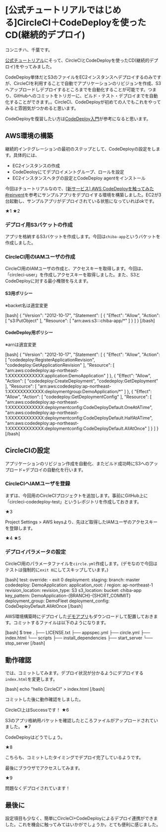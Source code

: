 # [公式チュートリアルではじめる]CircleCI＋CodeDeployを使ったCD(継続的デプロイ)

コンニチハ、千葉です。

[公式チュートリアル](https://circleci.com/docs/continuous-deployment-with-aws-codedeploy/)にそって、CircleCIとCodeDeployを使ったCD(継続的デプロイ)をやってみました。

CodeDeploy単体だとS3のファイルをEC2インスタンスへデプロイするのみですが、CircleCIを利用することで自動でアプリケーションのリビジョンを作成、S3へアップロードしデプロイするところまでを自動化することが可能です。つまり、GitHubへのコミットをトリガーに、ビルド・テスト・デプロイまでを自動化することができます。。CircleCI、CodeDeployが初めての人でもこれをやってみると雰囲気がつかめると思います。

CodeDeployを復習したい方は[CodeDeploy入門](http://dev.classmethod.jp/cloud/aws/cm-advent-calendar-2015-aws-re-entering-codedeploy/)が参考になると思います。

## AWS環境の構築

継続的インテグレーションの最初のステップとして、CodeDeployの設定をします。具体的には、

- EC2インスタンスの作成
- CodeDeoloyにてデプロイメントグループ、ロールを設定
- EC2インスタンスへタグの設定とCodeDeploy agentをインストール

今回はチュートリアルなので、[[新サービス] AWS CodeDeployを触ってみた #reinvent](http://dev.classmethod.jp/cloud/codedeploy-ataglance/)を参考にサンプルアプリをデプロイする環境を構築しました。EC2が3台起動し、サンプルアプリがデプロイされている状態になっていればokです。

★1
★2

### デプロイ用S3バケットの作成

アプリを格納するS3バケットを作成します。今回は```chiba-app```というバケットを作成しました。

### CircleCI用のIAMユーザの作成

CircleCI用のIAMユーザの作成と、アクセスキーを取得します。今回は、「circleci-user」を作成しアクセスキーを取得しました。また、S3とCodeDeployに対する最小権限を与えます。

#### S3用ポリシー

※backet名は適宜変更

[bash]
{
  "Version": "2012-10-17",
  "Statement": [
    {
      "Effect": "Allow",
      "Action": [
        "s3:PutObject"
      ],
      "Resource": [
        "arn:aws:s3:::chiba-app/*"
      ]
    }
  ]
}
[/bash]

#### CodeDeploy用ポリシー

※arnは適宜変更

[bash]
{
  "Version": "2012-10-17",
  "Statement": [
    {
      "Effect": "Allow",
      "Action": [
        "codedeploy:RegisterApplicationRevision",
        "codedeploy:GetApplicationRevision"
      ],
      "Resource": [
        "arn:aws:codedeploy:ap-northeast-1:XXXXXXXXXXXX:application:DemoApplication"
      ]
    },
    {
      "Effect": "Allow",
      "Action": [
        "codedeploy:CreateDeployment",
        "codedeploy:GetDeployment"
      ],
      "Resource": [
        "arn:aws:codedeploy:ap-northeast-1:XXXXXXXXXXXX:deploymentgroup:DemoApplication/*"
      ]
    },
    {
      "Effect": "Allow",
      "Action": [
        "codedeploy:GetDeploymentConfig"
      ],
      "Resource": [
        "arn:aws:codedeploy:ap-northeast-1:XXXXXXXXXXXX:deploymentconfig:CodeDeployDefault.OneAtATime",
        "arn:aws:codedeploy:ap-northeast-1:XXXXXXXXXXXX:deploymentconfig:CodeDeployDefault.HalfAtATime",
        "arn:aws:codedeploy:ap-northeast-1:XXXXXXXXXXXX:deploymentconfig:CodeDeployDefault.AllAtOnce"
      ]
    }
  ]
}
[/bash]


## CircleCIの設定

アプリケーションのリビジョン作成を自動化、またビルド成功時にS3へのアップロード+デプロイの自動化を行います。

### CircleCIへIAMユーザを登録

まずは、今回用のCircleCIプロジェクトを追加します。事前にGitHub上に「circleci-codedeploy-test」というレポジトリを作成しておきます。

★3

Project Settings > AWS keysより、先ほど取得したIAMユーザのアクセスキーを登録します。

★4
★5

###  デプロイパラメータの設定

CircleCI用のパラメータファイルを```circle.yml```作成します。(デモなので今回はテストは強制的に```exit 0```にしてスキップしています。)

[bash]
test:
  override:
    - exit 0
deployment:
  staging:
    branch: master
    codedeploy:
      DemoApplication:
        application_root: /
        region: ap-northeast-1
        revision_location:
          revision_type: S3
          s3_location:
            bucket: chiba-app
            key_pattern: DemoApplication-{BRANCH}-{SHORT_COMMIT}
        deployment_group: DemoFleet
        deployment_config: CodeDeployDefault.AllAtOnce
  [/bash]

AWS環境構築時にデプロイした[デモアプリ](https://s3-ap-northeast-1.amazonaws.com/aws-codedeploy-ap-northeast-1/samples/latest/SampleApp_Linux.zip)もダウンロードして配置しておきます。コミットするファイルは以下のようになります。

[bash]
$ tree
.
├── LICENSE.txt
├── appspec.yml
├── circle.yml
├── index.html
└── scripts
    ├── install_dependencies
    ├── start_server
    └── stop_server
[/bash]


## 動作確認

では、コミットしてみます。デプロイ状況が分かるようにデプロイする```index.html```を変更します。

[bash]
echo "hello CircleCI" > index.html
[/bash]

コミットした後に動作確認をしました。

CircleCI上はSuccessです！
★6

S3のアプリ格納用バケットを確認したところファイルがアップロードされていました。
★7

CodeDeployはどうでしょう。

★8

こちらも、コミットしたタイミングでデプロイ完了しているようです。

最後にブラウザでアクセスしてみます。

★9

問題なくデプロイされています！

## 最後に

設定項目も少なく、簡単にCircleCI+CodeDeployによるデプロイ連携ができました。これを機会に触ってみてはいかがでしょうか。とても便利に感じました。
